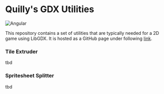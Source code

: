 # Quilly's GDX Utilities

![Angular](https://img.shields.io/badge/Angular-19.2.10-purple?logo=angular)

This repository contains a set of utilities that are typically needed for a 2D game using LibGDX.
It is hosted as a GitHub page under following [link](https://quillraven.github.io/gdx-quilly-utils/).

### Tile Extruder

tbd

### Spritesheet Splitter

tbd

